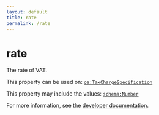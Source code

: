 ```yaml
---
layout: default
title: rate
permalink: /rate
---
```


# rate
The rate of VAT.

This property can be used on: [`oa:TaxChargeSpecification`](https://openactive.io/TaxChargeSpecification)

This property may include the values: [`schema:Number`](https://schema.org/Number)

For more information, see the [developer documentation](https://developer.openactive.io/data-model/types/).